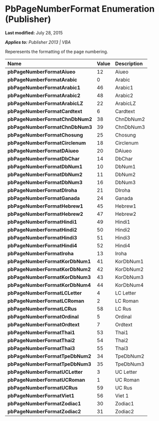 
# PbPageNumberFormat Enumeration (Publisher)

 **Last modified:** July 28, 2015

 _**Applies to:** Publisher 2013 | VBA_

Reperesents the formatting of the page numbering.



|**Name**|**Value**|**Description**|
|:-----|:-----|:-----|
| **pbPageNumberFormatAiueo**|12|Aiueo|
| **pbPageNumberFormatArabic**|0|Arabic|
| **pbPageNumberFormatArabic1**|46|Arabic1|
| **pbPageNumberFormatArabic2**|48|Arabic2|
| **pbPageNumberFormatArabicLZ**|22|ArabicLZ|
| **pbPageNumberFormatCardtext**|6|Cardtext|
| **pbPageNumberFormatChnDbNum2**|38|ChnDbNum2|
| **pbPageNumberFormatChnDbNum3**|39|ChnDbNum3|
| **pbPageNumberFormatChosung**|25|Chosung|
| **pbPageNumberFormatCirclenum**|18|Circlenum|
| **pbPageNumberFormatDAiueo**|20|DAiueo|
| **pbPageNumberFormatDbChar**|14|DbChar|
| **pbPageNumberFormatDbNum1**|10|DbNum1|
| **pbPageNumberFormatDbNum2**|11|DbNum2|
| **pbPageNumberFormatDbNum3**|16|DbNum3|
| **pbPageNumberFormatDIroha**|21|DIroha|
| **pbPageNumberFormatGanada**|24|Ganada|
| **pbPageNumberFormatHebrew1**|45|Hebrew1|
| **pbPageNumberFormatHebrew2**|47|Hebrew2|
| **pbPageNumberFormatHindi1**|49|Hindi1|
| **pbPageNumberFormatHindi2**|50|Hindi2|
| **pbPageNumberFormatHindi3**|51|Hindi3|
| **pbPageNumberFormatHindi4**|52|Hindi4|
| **pbPageNumberFormatIroha**|13|Iroha|
| **pbPageNumberFormatKorDbNum1**|41|KorDbNum1|
| **pbPageNumberFormatKorDbNum2**|42|KorDbNum2|
| **pbPageNumberFormatKorDbNum3**|43|KorDbNum3|
| **pbPageNumberFormatKorDbNum4**|44|KorDbNum4|
| **pbPageNumberFormatLCLetter**|4|LC Letter|
| **pbPageNumberFormatLCRoman**|2|LC Roman|
| **pbPageNumberFormatLCRus**|58|LC Rus|
| **pbPageNumberFormatOrdinal**|5|Ordinal|
| **pbPageNumberFormatOrdtext**|7|Ordtext|
| **pbPageNumberFormatThai1**|53|Thai1|
| **pbPageNumberFormatThai2**|54|Thai2|
| **pbPageNumberFormatThai3**|55|Thai3|
| **pbPageNumberFormatTpeDbNum2**|34|TpeDbNum2|
| **pbPageNumberFormatTpeDbNum3**|35|TpeDbNum3|
| **pbPageNumberFormatUCLetter**|3|UC Letter|
| **pbPageNumberFormatUCRoman**|1|UC Roman|
| **pbPageNumberFormatUCRus**|59|UC Rus|
| **pbPageNumberFormatViet1**|56|Viet 1|
| **pbPageNumberFormatZodiac1**|30|Zodiac1|
| **pbPageNumberFormatZodiac2**|31|Zodiac2|

